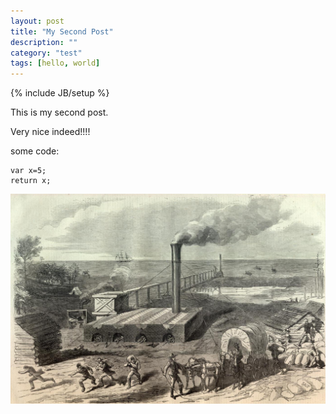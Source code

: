 ```yaml
---
layout: post
title: "My Second Post"
description: ""
category: "test"
tags: [hello, world]
---
```

{% include JB/setup %}

This is my second post.

Very nice indeed!!!!

some code:

    var x=5;
    return x;
		
[![alt new text][2]][1]

  [1]: http://google.com
  [2]: /assets/images/factory.jpg